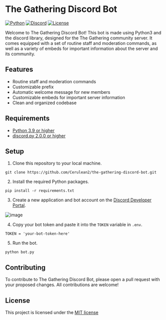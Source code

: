 # The Gathering Discord Bot

[![Python](https://img.shields.io/badge/python-v3.9-blue)](https://www.python.org/downloads/release/python-390/)
[![Discord](https://img.shields.io/badge/discord.py-v2.0.0-blue.svg)](https://discordpy.readthedocs.io/en/latest/index.html)
[![License](https://img.shields.io/badge/license-MIT-green.svg)](https://github.com/<your-github-username>/the-gathering-discord-bot/blob/main/LICENSE)

Welcome to The Gathering Discord Bot! This bot is made using Python3 and the discord library, designed for the The Gathering community server. It comes equipped with a set of routine staff and moderation commands, as well as a variety of embeds for important information about the server and its community. 

## Features
- Routine staff and moderation commands
- Customizable prefix
- Automatic welcome message for new members
- Customizable embeds for important server information
- Clean and organized codebase

## Requirements
- [Python 3.9 or higher](https://www.python.org/downloads/release/python-390/)
- [discord.py 2.0.0 or higher](https://discordpy.readthedocs.io/en/latest/index.html)

## Setup
1. Clone this repository to your local machine.

`git clone https://github.com/Cerulean2/the-gathering-discord-bot.git`

2. Install the required Python packages.

`pip install -r requirements.txt`

3. Create a new application and bot account on the [Discord Developer Portal](https://discord.com/developers/applications).

![image](https://user-images.githubusercontent.com/91349881/230167530-412a7411-f92b-4523-a357-53018c76f008.png)

4. Copy your bot token and paste it into the `TOKEN` variable in `.env`.

`TOKEN = 'your-bot-token-here'`

5. Run the bot.

`python bot.py`

## Contributing
To contribute to The Gathering Discord Bot, please open a pull request with your proposed changes. All contributions are welcome!

## License
This project is licensed under the [MIT license](https://github.com/Cerulean2/the-gathering-discord-bot/blob/main/LICENSE)
